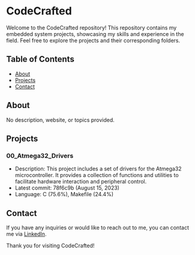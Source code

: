 # CodeCrafted

Welcome to the CodeCrafted repository! This repository contains my embedded system projects, showcasing my skills and experience in the field. Feel free to explore the projects and their corresponding folders.

## Table of Contents
- [About](#about)
- [Projects](#projects)
- [Contact](#contact)

## About
No description, website, or topics provided.

## Projects

### 00_Atmega32_Drivers
- Description: This project includes a set of drivers for the Atmega32 microcontroller. It provides a collection of functions and utilities to facilitate hardware interaction and peripheral control.
- Latest commit: 78f6c9b (August 15, 2023)
- Language: C (75.6%), Makefile (24.4%)

## Contact
If you have any inquiries or would like to reach out to me, you can contact me via [LinkedIn](https://www.linkedin.com/in/sherifkhadr/).

Thank you for visiting CodeCrafted!
